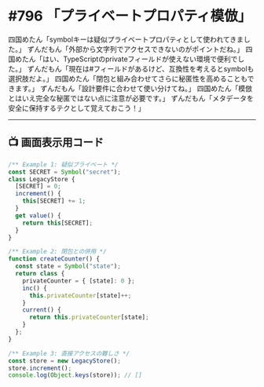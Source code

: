 # #796 「プライベートプロパティ模倣」

四国めたん「symbolキーは疑似プライベートプロパティとして使われてきました。」
ずんだもん「外部から文字列でアクセスできないのがポイントだね。」
四国めたん「はい、TypeScriptのprivateフィールドが使えない環境で便利でした。」
ずんだもん「現在は#フィールドがあるけど、互換性を考えるとsymbolも選択肢だよ。」
四国めたん「閉包と組み合わせてさらに秘匿性を高めることもできます。」
ずんだもん「設計要件に合わせて使い分けてね。」
四国めたん「模倣とはいえ完全な秘匿ではない点に注意が必要です。」
ずんだもん「メタデータを安全に保持するテクとして覚えておこう！」

---

## 📺 画面表示用コード

```typescript
/** Example 1: 疑似プライベート */
const SECRET = Symbol("secret");
class LegacyStore {
  [SECRET] = 0;
  increment() {
    this[SECRET] += 1;
  }
  get value() {
    return this[SECRET];
  }
}

/** Example 2: 閉包との併用 */
function createCounter() {
  const state = Symbol("state");
  return class {
    privateCounter = { [state]: 0 };
    inc() {
      this.privateCounter[state]++;
    }
    current() {
      return this.privateCounter[state];
    }
  };
}

/** Example 3: 直接アクセスの難しさ */
const store = new LegacyStore();
store.increment();
console.log(Object.keys(store)); // []
```
